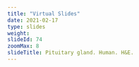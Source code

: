 ```yaml
---
title: "Virtual Slides"
date: 2021-02-17
type: slides
weight:
slideId: 74
zoomMax: 8
slideTitle: Pituitary gland. Human. H&E.
---
```

